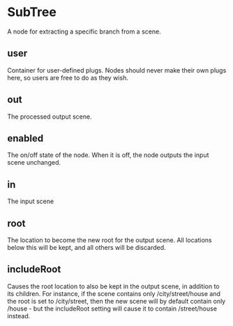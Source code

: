# SubTree

A node for extracting a specific branch from a scene.

## user 

 Container for user-defined plugs. Nodes
should never make their own plugs here,
so users are free to do as they wish. 

## out 

 The processed output scene. 

## enabled 

 The on/off state of the node. When it is off, the node outputs the input scene unchanged. 

## in 

 The input scene 

## root 

 The location to become the new root for the output scene.
All locations below this will be kept, and all others will
be discarded. 

## includeRoot 

 Causes the root location to also be kept in the
output scene, in addition to its children. For
instance, if the scene contains only
/city/street/house and the root is set to /city/street,
then the new scene will by default contain only /house -
but the includeRoot setting will cause it to contain
/street/house instead. 

